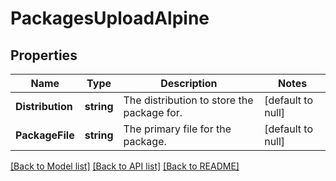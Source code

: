 # PackagesUploadAlpine

## Properties
Name | Type | Description | Notes
------------ | ------------- | ------------- | -------------
**Distribution** | **string** | The distribution to store the package for. | [default to null]
**PackageFile** | **string** | The primary file for the package. | [default to null]

[[Back to Model list]](../README.md#documentation-for-models) [[Back to API list]](../README.md#documentation-for-api-endpoints) [[Back to README]](../README.md)


